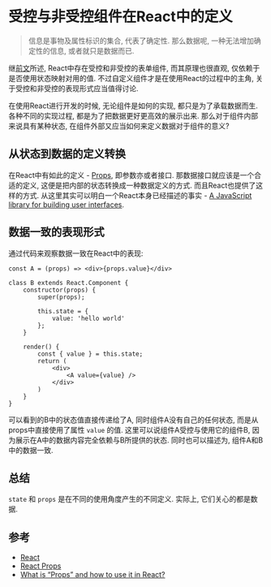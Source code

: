 # 受控与非受控组件在React中的定义

> 信息是事物及属性标识的集合, 代表了确定性. 那么数据呢, 一种无法增加确定性的信息, 或者就只是数据而已. 

继[前文](https://zhuanlan.zhihu.com/p/146540113)所述, React中存在受控和非受控的表单组件, 而其原理也很直观, 仅依赖于是否使用状态映射对用的值. 不过自定义组件才是在使用React的过程中的主角, 关于受控和非受控的表现形式应当值得讨论.

在使用React进行开发的时候, 无论组件是如何的实现, 都只是为了承载数据而生. 各种不同的实现过程, 都是为了把数据更好更高效的展示出来. 那么对于组件内部来说具有某种状态, 在组件外部又应当如何来定义数据对于组件的意义?

## 从状态到数据的定义转换
在React中有如此的定义 - [Props](https://reactjs.org/docs/react-component.html#props), 即参数亦或者接口. 那数据接口就应该是一个合适的定义, 这便是把内部的状态转换成一种数据定义的方式. 而且React也提供了这样的方式. 从这里其实可以明白一个React本身已经描述的事实 - [A JavaScript library for building user interfaces](https://reactjs.org/).

## 数据一致的表现形式
通过代码来观察数据一致在React中的表现:

```
const A = (props) => <div>{props.value}</div>

class B extends React.Component {
    constructor(props) {
        super(props);

        this.state = {
            value: 'hello world'
        };
    }

    render() {
        const { value } = this.state;
        return (
            <div>
                <A value={value} />
            </div>   
        )
    }
}
```

可以看到的B中的状态值直接传递给了A, 同时组件A没有自己的任何状态, 而是从props中直接使用了属性 `value` 的值. 这里可以说组件A受控与使用它的组件B, 因为展示在A中的数据内容完全依赖与B所提供的状态. 同时也可以描述为, 组件A和B中的数据一致.

## 总结
`state` 和 `props` 是在不同的使用角度产生的不同定义. 实际上, 它们关心的都是数据.

## 参考
* [React](https://reactjs.org/)
* [React Props](https://reactjs.org/docs/react-component.html#props)
* [What is “Props” and how to use it in React?](https://itnext.io/what-is-props-and-how-to-use-it-in-react-da307f500da0)